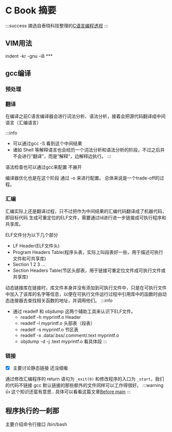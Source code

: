 # C Book 摘要
:::success
摘选自泰晓科技整理的[C语言编程透视](https://tinylab.gitbooks.io/cbook/content/)
:::

## VIM用法
indent -kr -gnu -i8 ***

## gcc编译
### 预处理

### 翻译
在编译之前C语言编译器会进行词法分析、语法分析，接着会把源代码翻译成中间语言（汇编语言）
    
:::info
- 可以通过gcc -S 看到这个中间结果
- 诸如 Shell 等解释语言也会经历一个词法分析和语法分析的阶段，不过之后并不会进行“翻译”，而是“解释”，边解释边执行。
:::

语法检查也可以通过gcc来配置 不展开

编译器优化也是在这个阶段 通过 -o 来进行配置。 总体来说是一个trade-off的过程。

### 汇编
汇编实际上还是翻译过程，只不过把作为中间结果的汇编代码翻译成了机器代码，即目标代码
生成可重定位的ELF文件，需要通过ld进行进一步链接成可执行程序和共享库。

ELF文件分为以下几个部分
- LF Header(ELF文件头)
- Program Headers Table(程序头表，实际上叫段表好一些，用于描述可执行文件和可共享库)
- Section 1 2 3 ...
- Section Headers Table(节区头部表，用于链接可重定位文件成可执行文件或共享库)

动态链接库在链接时，库文件本身并没有添加到可执行文件中，只是在可执行文件中加入了该库的名字等信息，以便在可执行文件运行过程中引用库中的函数时由动态连接器去查找相关函数的地址，并调用他们。
:::info 
- 通过 readelf 和 objdump 这两个辅助工具来认识下ELF文件。
    - readelf -h myprintf.o  Header 
    - readelf -l myprintf.o  头部表（段表）
    - readelf -s myprintf.o  节区表
    - readelf -x .data/.bss/.comment/.text myprintf.o
    - objdump -d -j .text myprintf.o  看具体段
:::

### 链接
- [x] 主要讨论静态链接 还没细看

通过修改汇编程序的 return 语句为 `_exit(0)` 和修改程序的入口为 `_start`，我们的代码不链接 gcc 默认链接的那些额外的文件同样可以工作得很好。
:::warning
 :+1:  这个知识还蛮有意思.. 具体可以看看这篇文章[Before main](http://linux.kutx.cn/linux/linux457.htm)
:::



## 程序执行的一刹那
主要介绍命令行接口 /bin/bash

## 